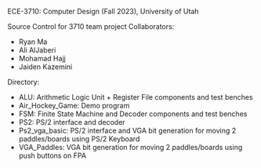ECE-3710: Computer Design (Fall 2023), University of Utah

Source Control for 3710 team project
Collaborators:
- Ryan Ma
- Ali AlJaberi
- Mohamad Hajj
- Jaiden Kazemini

Directory:
- ALU: Arithmetic Logic Unit + Register File components and test benches
- Air_Hockey_Game: Demo program
- FSM: Finite State Machine and Decoder components and test benches
- PS2: PS/2 interface and decoder
- Ps2_vga_basic: PS/2 interface and VGA bit generation for moving 2 paddles/boards using PS/2 Keyboard
- VGA_Paddles: VGA bit generation for moving 2 paddles/boards using push buttons on FPA
